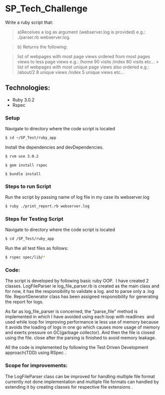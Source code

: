 # SP_Tech_Challenge
  Write a ruby script that:
> a)Receives a log as argument (webserver.log is provided) e.g.: ./parser.rb webserver.log.

> b) Returns the following:

> list of webpages with most page views ordered from most pages views to less page views e.g.:
/home 90 visits /index 80 visits etc... > list of webpages with most unique page views also ordered
e.g.:
/about/2 8 unique views /index 5 unique views etc...







## Technologies:

* Ruby 3.0.2 
* Rspec


### Setup

Navigate to directory where the code script is located

```sh
$ cd ~/SP_Test/ruby_app
```
Install the dependencies and devDependencies.

```sh
$ rvm use 3.0.2
````
````
$ gem install rspec
````
```
$ bundle install
```

### Steps to run Script

Run the script by passing name of log file in my case its webserver.log
```sh
$ ruby ./print_report.rb webserver.log
```

### Steps for Testing Script

Navigate to directory where the code script is located

```sh
$ cd /SP_Test/ruby_app
```
Run the all test files as follows:
```sh
$ rspec spec/lib/*
```



### Code:

The script is developed by following basic ruby OOP.  I have created 2 classes. LogFileParser ie log_file_parser.rb is created as the main class and for now, it has the responsibility to validate a log. and to parse only a .log file. ReportGenerator class has been assigned responsibility for generating the report for logs.

As far as log_file_parser is concerned, the "parse_file" method is implemented in which I have avoided using each loop with readlines  and used while loop for improving performance ie less use of memory because it avoids the loading of logs in one go which causes more usage of memory and exerts pressure on GC(garbage collector). And then the file is closed using the file. close after the parsing is finished to avoid memory leakage.

All the code is implemented by following the Test Driven Development approach(TDD) using RSpec . 

### Scope for improvements:

The LogFileParser class can be improved for handling multiple file format currently not done implementation and multiple file formats can handled by extending it by creating classes for respective file extensions .



